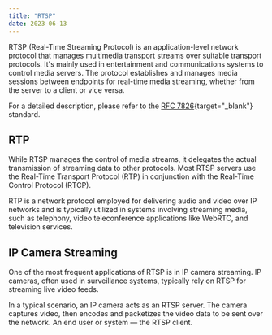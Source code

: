 ```yaml
---
title: "RTSP"
date: 2023-06-13
---
```


RTSP (Real-Time Streaming Protocol) is an application-level network protocol that manages multimedia transport streams over suitable transport protocols. It's mainly used in entertainment and communications systems to control media servers. The protocol establishes and manages media sessions between endpoints for real-time media streaming, whether from the server to a client or vice versa.

For a detailed description, please refer to the [RFC 7826](https://www.rfc-editor.org/rfc/rfc7826){target="_blank"} standard.

## RTP

While RTSP manages the control of media streams, it delegates the actual transmission of streaming data to other protocols. Most RTSP servers use the Real-Time Transport Protocol (RTP) in conjunction with the Real-Time Control Protocol (RTCP).

RTP is a network protocol employed for delivering audio and video over IP networks and is typically utilized in systems involving streaming media, such as telephony, video teleconference applications like WebRTC, and television services.

## IP Camera Streaming

One of the most frequent applications of RTSP is in IP camera streaming. IP cameras, often used in surveillance systems, typically rely on RTSP for streaming live video feeds.

In a typical scenario, an IP camera acts as an RTSP server. The camera captures video, then encodes and packetizes the video data to be sent over the network. An end user or system — the RTSP client.
